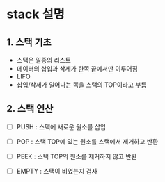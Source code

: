 # stack 설명

## 1. 스택 기초
- 스택은 일종의 리스트
- 데이터의 삽입과 삭제가 한쪽 끝에서만 이루어짐
- LIFO
- 삽입/삭제가 일어나는 쪽을 스택의 TOP이라고 부름

## 2. 스택 연산
- [ ] PUSH : 스택에 새로운 원소를 삽입
- [ ] POP :  스택 TOP에 있는 원소를 스택에서 제거하고 반환
- [ ] PEEK : 스택 TOP의 원소를 제거하지 않고 반환
- [ ] EMPTY : 스택이 비었는지 검사 

